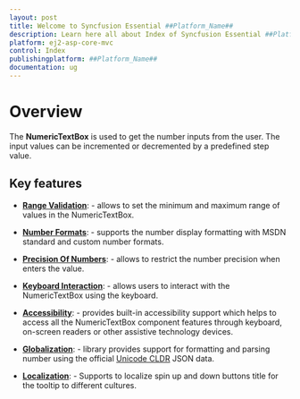 ```yaml
---
layout: post
title: Welcome to Syncfusion Essential ##Platform_Name##
description: Learn here all about Index of Syncfusion Essential ##Platform_Name## widgets based on HTML5 and jQuery.
platform: ej2-asp-core-mvc
control: Index
publishingplatform: ##Platform_Name##
documentation: ug
---
```


# Overview

The **NumericTextBox** is used to get the number inputs from the user. The input values can be incremented
or decremented by a predefined step value.

## Key features

* **[Range Validation](./getting-started-mvc#range-validation/)**: - allows to set the minimum and maximum range of values in
the NumericTextBox.

* **[Number Formats](./formats/)**: - supports the number display formatting with MSDN standard
and custom number formats.

* **[Precision Of Numbers](./getting-started-mvc#precision-of-numbers/)**: - allows to restrict the number precision
when enters the value.

* **[Keyboard Interaction](./accessibility#keyboard-interaction/)**: - allows users to interact with the NumericTextBox
using the keyboard.

* **[Accessibility](./accessibility/)**: - provides built-in accessibility support which helps to access
all the NumericTextBox component features through keyboard, on-screen readers or other assistive technology devices.

* **[Globalization](./globalization/)**: - library provides support for formatting
and parsing number using the official [Unicode CLDR](http://cldr.unicode.org/) JSON data.

* **[Localization](./globalization#localization/)**: - Supports to localize spin up and down buttons title for the tooltip
to different cultures.